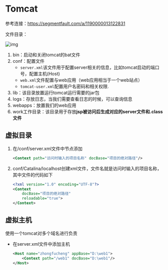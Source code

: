 # Tomcat

参考连接：https://segmentfault.com/a/1190000013122831

文件目录：

![img](https://segmentfault.com/img/remote/1460000013228168?w=728&h=388)

1. bin：启动和关闭tomcat的bat文件
2. conf：配置文件
   - `server.xml`该文件用于配置server相关的信息，比如tomcat启动的端口号，配置主机(Host)
   - `web.xml`文件配置与web应用（web应用相当于一个web站点）
   - `tomcat-user.xml`配置用户名密码和相关权限.
3. lib：该目录放置运行tomcat运行需要的jar包
4. logs：存放日志，当我们需要查看日志的时候，可以查询信息
5. webapps：放置我们的web应用
6. work工作目录：该目录用于存放**jsp被访问后生成对应的server文件和.class文件**

## 虚拟目录

1. 在/conf/server.xml文件中<Host>节点添加 

   ```xml
   <Context path="访问时输入的项目名称" docBase="项目的绝对路径"/>
   ```

   

2. conf/Catalina/localhost创建xml文件，文件名就是访问时输入的项目名称，其中文件的代码如下

   ```xml
   <?xml version="1.0" encoding="UTF-8"?> 
   <Context 
       docBase="项目的绝对路径" 
       reloadable="true"> 
   </Context> 
   ```

## 虚拟主机

使用一个tomcat对多个域名进行负责

- 在server.xml文件中添加主机

  ```xml
  <Host name="zhongfucheng" appBase="D:\web1">
      <Context path="/web1" docBase="D:\web1"/>
  </Host>
  ```

  